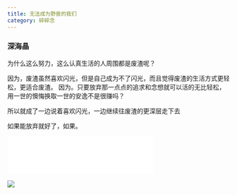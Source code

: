 ```yaml
---
title: 无法成为野兽的我们
category: 碎碎念
---
```


### 深海晶

为什么这么努力，这么认真生活的人周围都是废渣呢？

因为，废渣虽然喜欢闪光，但是自己成为不了闪光，而且觉得废渣的生活方式更轻松，更适合废渣。
因为。只要放弃那一点点的追求和念想就可以活的无比轻松，用一世的懊悔换取一世的安逸不是很赚吗？

所以就成了一边说着喜欢闪光，一边继续往废渣的更深层走下去

如果能放弃就好了，如果。

<iframe frameborder="no" border="0" marginwidth="0" marginheight="0" width=330 height=86 src="//music.163.com/outchain/player?type=2&id=1319690190&auto=1&height=66"></iframe>

![](https://p3.music.126.net/nHHuFyhHmyhQInZUVvA6mw==/109951163543356586.jpg?)
